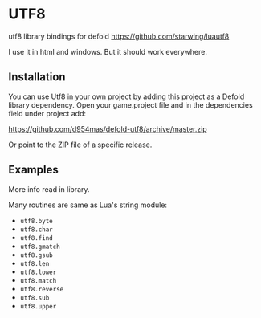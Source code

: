 # UTF8

utf8 library bindings for defold
https://github.com/starwing/luautf8

I use it in html and windows. But it should work everywhere.

## Installation

You can use Utf8 in your own project by adding this project as a Defold library dependency. Open your game.project file and in the dependencies field under project add:

https://github.com/d954mas/defold-utf8/archive/master.zip

Or point to the ZIP file of a specific release.

## Examples

More info read in library.

Many routines are same as Lua's string module:
- `utf8.byte`
- `utf8.char`
- `utf8.find`
- `utf8.gmatch`
- `utf8.gsub`
- `utf8.len`
- `utf8.lower`
- `utf8.match`
- `utf8.reverse`
- `utf8.sub`
- `utf8.upper`


